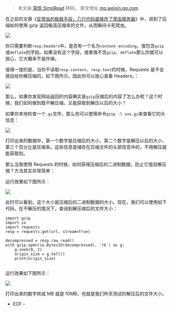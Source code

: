 > 本文由 [简悦 SimpRead](http://ksria.com/simpread/) 转码， 原文地址 [mp.weixin.qq.com](https://mp.weixin.qq.com/s/WmnZlkawRSpMvChFFcCC0A)

在之前的文章《[反爬虫的极致手段，几行代码直接炸了爬虫服务器](http://mp.weixin.qq.com/s?__biz=MzA4MjEyNTA5Mw==&mid=2652591583&idx=1&sn=36fe4fc6ef6de94f8ae655be675bcdc9&chksm=84657d95b312f483f531db86e0633ae08a6fc35c5547f18f51aa5c212044b5dec9eb6b648336&scene=21#wechat_redirect)》中，讲到了后端如何使用 gzip 返回极高压缩率的文件，从而瞬间卡死爬虫。

![](https://mmbiz.qpic.cn/mmbiz_png/ohoo1dCmvqcmDWLgF2nUel83T2uHj5tcCSIkKxSx43ZDjyKuPXppeOWV5ibdccO6MLqYkx53YVicLYxwIE0d5ibgQ/640?wx_fmt=png)

你只需要判断`resp.headers`中，是否有一个名为`content-encoding`，值包含`gzip`或`deflate`的字段。如果没有这个字段，或者值不含`gzip`、`deflate`那么你就可以放心，它大概率不是炸弹。

值得一提的是，当你不读取`resp.content`、`resp.text`的时候，Requests 是不会擅自给你解压缩的，如下图所示。因此你可以放心查看 Headers。：

![](https://mmbiz.qpic.cn/mmbiz_png/ohoo1dCmvqcmDWLgF2nUel83T2uHj5tcqw8qaAgee6MQfD2R964H3IROKINWDic1mY22wZCtEQiajfu5DuPQkwrA/640?wx_fmt=png)

那么，如果你发现网站返回的内容确实是`gzip`压缩后的内容了怎么办呢？这个时候，我们如何做到既不解压缩，又能获取到解压以后的大小？

如果你本地检查一个`.gz`文件，那么你可以使用命令`gzip -l xxx.gz`来查看它的头信息：

![](https://mmbiz.qpic.cn/mmbiz_png/ohoo1dCmvqcmDWLgF2nUel83T2uHj5tc8Hmwicle0OjwMMialvAcRFqOJRGcPJWjibdSvpFVDu9icylfjSd4HtibD7g/640?wx_fmt=png)

打印出来的数据中，第一个数字是压缩后的大小，第二个数字是解压以后的大小，第三个百分比是压缩率。这些信息是储存在压缩文件的头部信息中的，不用解压就能获取到。

那么当我使用 Requests 的时候，如何获得压缩后的二进制数据，防止它擅自解压缩？方法其实非常简单：

运行效果如下图所示：

![](https://mmbiz.qpic.cn/mmbiz_png/ohoo1dCmvqcmDWLgF2nUel83T2uHj5tc684U0vdWv83FDc5xk9EjZ8QRynyMjcC5zZsjNHsyTPmtBu9RZ2PJmA/640?wx_fmt=png)

此时可以看到，这个大小是压缩后的二进制数据的大小。现在，我们可以使用如下代码，在不解压的情况下，查询到解压缩后的文件大小：

```
import gzip
import io
import requests
resp = requests.get(url, stream=True)

decompressed = resp.raw.read()
with gzip.open(io.BytesIO(decompressed), 'rb') as g:
    g.seek(0, 2)
    origin_size = g.tell()
    print(origin_size)


```

运行效果如下图所示：

![](https://mmbiz.qpic.cn/mmbiz_png/ohoo1dCmvqcmDWLgF2nUel83T2uHj5tcQ6x2mza9AI8pA54DhgnP8NkpXdrPiaMMwIiaGLJ0xQ776l84WRnmnrmA/640?wx_fmt=png)

打印出来的数字转成 MB 就是 10MB，也就是我们昨天测试的解压后的文件大小。

- EOF -